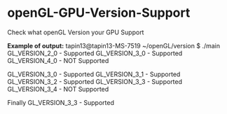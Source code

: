 # openGL-GPU-Version-Support
Check what openGL Version your GPU Support

**Example of output:**
tapin13@tapin13-MS-7519 ~/openGL/version $ ./main 
GL_VERSION_2_0 - Supported
GL_VERSION_3_0 - Supported
GL_VERSION_4_0 - NOT Supported

GL_VERSION_3_0 - Supported
GL_VERSION_3_1 - Supported
GL_VERSION_3_2 - Supported
GL_VERSION_3_3 - Supported
GL_VERSION_3_4 - NOT Supported

Finally GL_VERSION_3_3 - Supported

